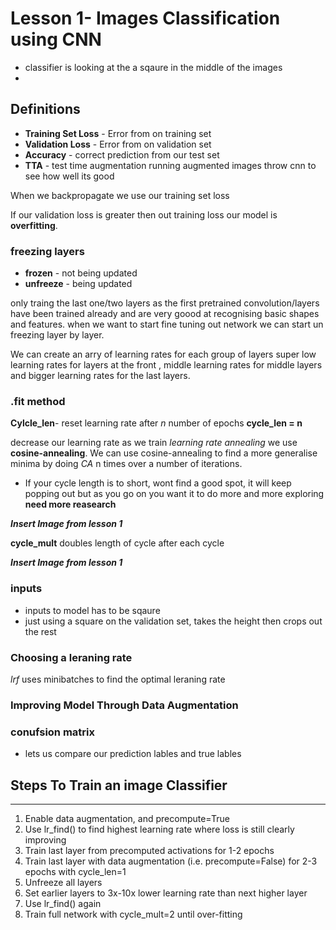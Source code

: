 # Lesson 1- Images Classification using CNN


* classifier is looking at the a sqaure in the middle of the images
*


## Definitions

* **Training Set Loss** - Error from on training set
* **Validation Loss** -  Error from on validation set
* **Accuracy** - correct prediction from our test set
* **TTA** - test time augmentation running augmented images throw cnn to see how well its good

When we backpropagate we use our training set loss 

If our validation loss is greater then out training loss our model is **overfitting**.

### freezing layers

* **frozen** - not being updated
* **unfreeze** - being updated



only traing the last one/two layers as the first pretrained convolution/layers have been trained already and are very goood at recognising basic shapes and features. when we want to start fine tuning out network we can start un freezing layer by layer.


We can create an arry of learning rates for each group of layers super low learning rates for layers at the front , middle learning rates for middle layers and bigger learning rates for the last layers.


### .fit method

**Cylcle_len**- reset learning rate after _n_ number of epochs **cycle_len = n**

decrease our learning rate as we train _learning rate annealing_ we use **cosine-annealing**. We can use cosine-annealing to find a more generalise minima by doing _CA_ n times over a number of iterations.


* If your cycle length is to short, wont find a good spot, it will keep popping out but as you go on you want it to do more and more exploring **need more reasearch** 
 
**_Insert Image from lesson 1_**

**cycle_mult**  doubles length of cycle after each cycle

**_Insert Image from lesson 1_**

### inputs

* inputs to model has to be sqaure
* just using a square on the validation set, takes the height then crops out the rest


### Choosing a leraning rate

_lrf_  uses minibatches to find the optimal leraning rate  

### Improving Model Through Data Augmentation


### conufsion matrix

* lets us compare our prediction lables and true lables




## Steps To Train an image Classifier
---

1. Enable data augmentation, and precompute=True
2. Use lr_find() to find highest learning rate where loss is still clearly improving
3. Train last layer from precomputed activations for 1-2 epochs
4. Train last layer with data augmentation (i.e. precompute=False) for 2-3 epochs with cycle_len=1
5. Unfreeze all layers
6. Set earlier layers to 3x-10x lower learning rate than next higher layer
7. Use lr_find() again
8. Train full network with cycle_mult=2 until over-fitting
